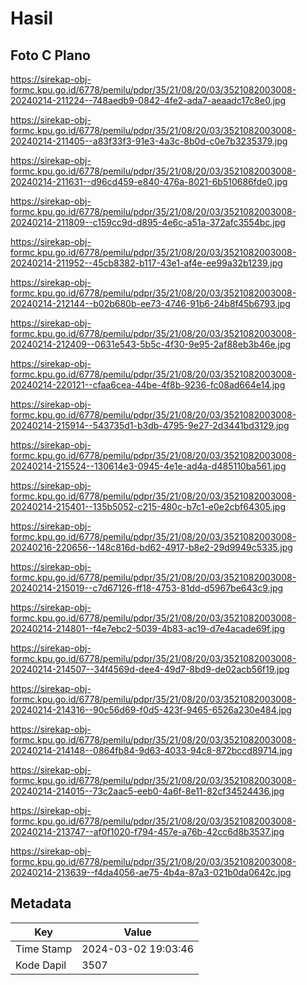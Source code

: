 # Hasil

## Foto C Plano

https://sirekap-obj-formc.kpu.go.id/6778/pemilu/pdpr/35/21/08/20/03/3521082003008-20240214-211224--748aedb9-0842-4fe2-ada7-aeaadc17c8e0.jpg

https://sirekap-obj-formc.kpu.go.id/6778/pemilu/pdpr/35/21/08/20/03/3521082003008-20240214-211405--a83f33f3-91e3-4a3c-8b0d-c0e7b3235379.jpg

https://sirekap-obj-formc.kpu.go.id/6778/pemilu/pdpr/35/21/08/20/03/3521082003008-20240214-211631--d96cd459-e840-476a-8021-6b510686fde0.jpg

https://sirekap-obj-formc.kpu.go.id/6778/pemilu/pdpr/35/21/08/20/03/3521082003008-20240214-211809--c159cc9d-d895-4e6c-a51a-372afc3554bc.jpg

https://sirekap-obj-formc.kpu.go.id/6778/pemilu/pdpr/35/21/08/20/03/3521082003008-20240214-211952--45cb8382-b117-43e1-af4e-ee99a32b1239.jpg

https://sirekap-obj-formc.kpu.go.id/6778/pemilu/pdpr/35/21/08/20/03/3521082003008-20240214-212144--b02b680b-ee73-4746-91b6-24b8f45b6793.jpg

https://sirekap-obj-formc.kpu.go.id/6778/pemilu/pdpr/35/21/08/20/03/3521082003008-20240214-212409--0631e543-5b5c-4f30-9e95-2af88eb3b46e.jpg

https://sirekap-obj-formc.kpu.go.id/6778/pemilu/pdpr/35/21/08/20/03/3521082003008-20240214-220121--cfaa6cea-44be-4f8b-9236-fc08ad664e14.jpg

https://sirekap-obj-formc.kpu.go.id/6778/pemilu/pdpr/35/21/08/20/03/3521082003008-20240214-215914--543735d1-b3db-4795-9e27-2d3441bd3129.jpg

https://sirekap-obj-formc.kpu.go.id/6778/pemilu/pdpr/35/21/08/20/03/3521082003008-20240214-215524--130614e3-0945-4e1e-ad4a-d485110ba561.jpg

https://sirekap-obj-formc.kpu.go.id/6778/pemilu/pdpr/35/21/08/20/03/3521082003008-20240214-215401--135b5052-c215-480c-b7c1-e0e2cbf64305.jpg

https://sirekap-obj-formc.kpu.go.id/6778/pemilu/pdpr/35/21/08/20/03/3521082003008-20240216-220656--148c816d-bd62-4917-b8e2-29d9949c5335.jpg

https://sirekap-obj-formc.kpu.go.id/6778/pemilu/pdpr/35/21/08/20/03/3521082003008-20240214-215019--c7d67126-ff18-4753-81dd-d5967be643c9.jpg

https://sirekap-obj-formc.kpu.go.id/6778/pemilu/pdpr/35/21/08/20/03/3521082003008-20240214-214801--f4e7ebc2-5039-4b83-ac19-d7e4acade69f.jpg

https://sirekap-obj-formc.kpu.go.id/6778/pemilu/pdpr/35/21/08/20/03/3521082003008-20240214-214507--34f4569d-dee4-49d7-8bd9-de02acb56f19.jpg

https://sirekap-obj-formc.kpu.go.id/6778/pemilu/pdpr/35/21/08/20/03/3521082003008-20240214-214316--90c56d69-f0d5-423f-9465-6526a230e484.jpg

https://sirekap-obj-formc.kpu.go.id/6778/pemilu/pdpr/35/21/08/20/03/3521082003008-20240214-214148--0864fb84-9d63-4033-94c8-872bccd89714.jpg

https://sirekap-obj-formc.kpu.go.id/6778/pemilu/pdpr/35/21/08/20/03/3521082003008-20240214-214015--73c2aac5-eeb0-4a6f-8e11-82cf34524436.jpg

https://sirekap-obj-formc.kpu.go.id/6778/pemilu/pdpr/35/21/08/20/03/3521082003008-20240214-213747--af0f1020-f794-457e-a76b-42cc6d8b3537.jpg

https://sirekap-obj-formc.kpu.go.id/6778/pemilu/pdpr/35/21/08/20/03/3521082003008-20240214-213639--f4da4056-ae75-4b4a-87a3-021b0da0642c.jpg


## Metadata

| Key        | Value               |
| ---------- | ------------------- |
| Time Stamp | 2024-03-02 19:03:46 |
| Kode Dapil | 3507                |



